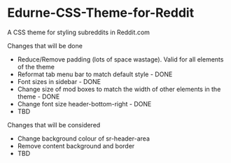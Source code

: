 Edurne-CSS-Theme-for-Reddit
===========================

A CSS theme for styling subreddits in Reddit.com

Changes that will be done


- Reduce/Remove padding (lots of space wastage). Valid for all elements of the theme
- Reformat tab menu bar to match default style - DONE
- Font sizes in sidebar - DONE
- Change size of mod boxes to match the width of other elements in the theme - DONE
- Change font size header-bottom-right - DONE
- TBD

Changes that will be considered

- Change background colour of sr-header-area
- Remove content background and border
- TBD
